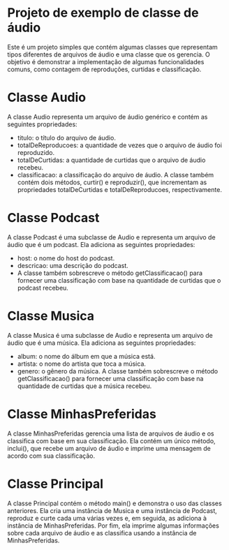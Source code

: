 # Projeto de exemplo de classe de áudio
Este é um projeto simples que contém algumas classes que representam tipos diferentes de arquivos de áudio e uma classe que os gerencia. O objetivo é demonstrar a implementação de algumas funcionalidades comuns, como contagem de reproduções, curtidas e classificação.

# Classe Audio
A classe Audio representa um arquivo de áudio genérico e contém as seguintes propriedades:

* titulo: o título do arquivo de áudio.
* totalDeReproducoes: a quantidade de vezes que o arquivo de áudio foi reproduzido.
* totalDeCurtidas: a quantidade de curtidas que o arquivo de áudio recebeu.
* classificacao: a classificação do arquivo de áudio.
A classe também contém dois métodos, curtir() e reproduzir(), que incrementam as propriedades totalDeCurtidas e totalDeReproducoes, respectivamente.

# Classe Podcast
A classe Podcast é uma subclasse de Audio e representa um arquivo de áudio que é um podcast. Ela adiciona as seguintes propriedades:

* host: o nome do host do podcast.
* descricao: uma descrição do podcast.
* A classe também sobrescreve o método getClassificacao() para fornecer uma classificação com base na quantidade de curtidas que o podcast recebeu.

# Classe Musica
A classe Musica é uma subclasse de Audio e representa um arquivo de áudio que é uma música. Ela adiciona as seguintes propriedades:

* album: o nome do álbum em que a música está.
* artista: o nome do artista que toca a música.
* genero: o gênero da música.
A classe também sobrescreve o método getClassificacao() para fornecer uma classificação com base na quantidade de curtidas que a música recebeu.

# Classe MinhasPreferidas
A classe MinhasPreferidas gerencia uma lista de arquivos de áudio e os classifica com base em sua classificação. Ela contém um único método, inclui(), que recebe um arquivo de áudio e imprime uma mensagem de acordo com sua classificação.

# Classe Principal
A classe Principal contém o método main() e demonstra o uso das classes anteriores. Ela cria uma instância de Musica e uma instância de Podcast, reproduz e curte cada uma várias vezes e, em seguida, as adiciona à instância de MinhasPreferidas. Por fim, ela imprime algumas informações sobre cada arquivo de áudio e as classifica usando a instância de MinhasPreferidas.
